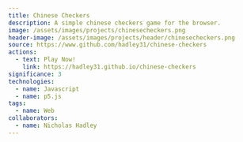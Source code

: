 ```yaml
---
title: Chinese Checkers
description: A simple chinese checkers game for the browser.
image: /assets/images/projects/chinesecheckers.png
header-image: /assets/images/projects/header/chinesecheckers.png
source: https://www.github.com/hadley31/chinese-checkers
actions:
  - text: Play Now!
    link: https://hadley31.github.io/chinese-checkers
significance: 3
technologies:
  - name: Javascript
  - name: p5.js
tags:
  - name: Web
collaborators:
  - name: Nicholas Hadley
---
```

